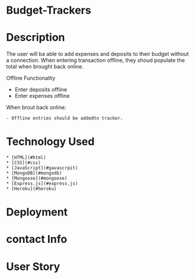 # Budget-Trackers

# Description

The user will ba able to add expenses and deposits to their budget without a connection. When entering transaction offline, they shoud populate the total when brought back online.

Offline Functionality

- Enter deposits offline
- Enter expenses offline

When brout back online:

    - Offline entries should be addedto tracker.

# Technology Used

    * [HTML](#html)
    * [CSS](#css)
    * [JavaScript](#gavascrpit)
    * [MongoDB](#mongodb)
    * [Mongoose](#mongoose)
    * [Express.js](#express.js)
    * [Heroku](#heroku)

 # Deployment

# contact Info


# User Story


